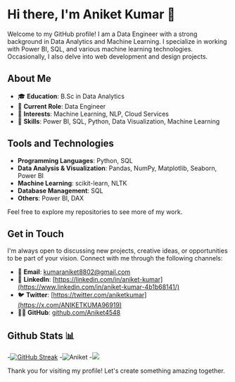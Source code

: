 # Hi there, I'm Aniket Kumar 👋

Welcome to my GitHub profile! I am a Data Engineer with a strong background in Data Analytics and Machine Learning. I specialize in working with Power BI, SQL, and various machine learning technologies. Occasionally, I also delve into web development and design projects.

## About Me

- 🎓 **Education**: B.Sc in Data Analytics
- 💼 **Current Role**: Data Engineer
- 🧠 **Interests**: Machine Learning, NLP, Cloud Services
- 🔧 **Skills**: Power BI, SQL, Python, Data Visualization, Machine Learning

## Tools and Technologies

- **Programming Languages**: Python, SQL
- **Data Analysis & Visualization**: Pandas, NumPy, Matplotlib, Seaborn, Power BI
- **Machine Learning**: scikit-learn, NLTK
- **Database Management**: SQL
- **Others**: Power BI, DAX


Feel free to explore my repositories to see more of my work.

## Get in Touch

I'm always open to discussing new projects, creative ideas, or opportunities to be part of your vision. Connect with me through the following channels:

- 📧 **Email**: kumaraniket8802@gmail.com
- 💼 **LinkedIn**: [https://linkedin.com/in/aniket-kumar](https://www.linkedin.com/in/aniket-kumar-4b1b68141/)
- 🐦 **Twitter**: [https://twitter.com/aniketkumar](https://x.com/ANIKETKUMA96919)
- 👨‍💻 **GitHub**: [github.com/Aniket4548](https://github.com/Aniket4548)



## Github Stats 📊

-[![GitHub Streak](https://github-readme-streak-stats.herokuapp.com?user=Aniket4548&theme=dark&hide_border=true)](https://git.io/streak-stats)
-![Aniket](https://github-readme-stats.vercel.app/api?username=Aniket4548&show_icons=true&rank_icon=github&theme=dark&hide_border=true)
-![](https://github-readme-stats.vercel.app/api/top-langs/?username=aniket4548&layout=donut-vertical&hide=Jupyter%20Notebook&theme=dark&hide_border=true)


Thank you for visiting my profile! Let's create something amazing together.
